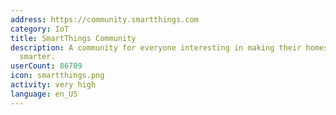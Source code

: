 ```yaml
---
address: https://community.smartthings.com
category: IoT
title: SmartThings Community
description: A community for everyone interesting in making their homes and lives
  smarter.
userCount: 86709
icon: smartthings.png
activity: very high
language: en_US
---
```

